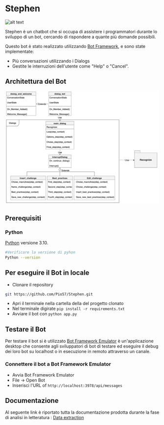 # Stephen

 ![alt text](https://i.pinimg.com/originals/36/b2/7c/36b27cb0ad7592535d6a939368e4a3ea.gif) 

Stephen è un chatbot che si occupa di assistere i programmatori durante lo 
sviluppo di un bot, cercando di rispondere a quante più domande possibili.

Questo bot è stato realizzato utilizzando [Bot Framework](https://dev.botframework.com), e sono state implementate:

- Più conversazioni utilizzando i Dialogs
- Gestite le interruzioni dell'utente come "Help" o "Cancel".

## Architettura del Bot 

![](img/BotArchitecture.png)

## Prerequisiti 

### Python
[Python](https://www.python.org/downloads/) versione 3.10.

```bash
#Verificare la versione di pyhon 
Python --version
```

## Per eseguire il Bot in locale

- Clonare il repository
```bash
git https://github.com/Pio57/Stephen.git
```
- Apri il terminale nella cartella della del progetto clonato
- Nel terminale digirate `pip install -r requirements.txt`
- Avviare il bot con `python app.py`



## Testare il Bot 

Per testare il bot si è utilizzato [Bot Framework Emulator](https://github.com/microsoft/botframework-emulator) è un'applicazione desktop che consente agli sviluppatori di bot di testare ed eseguire il debug dei loro bot su localhost o in esecuzione in remoto attraverso un canale.

### Connettere il bot a  Bot Framework Emulator

- Avvia Bot Framework Emulator
- File -> Open Bot
- Inserisci l'URL of `http://localhost:3978/api/messages`

## Documentazione

Al seguente link è riportato tutta la documentazione prodotta durante la fase di
analisi in letteratura : [Data extraction](https://docs.google.com/spreadsheets/d/17tolV3Zc31x7tGw9ly5XD17nF1s1NVqw/edit?usp=sharing&ouid=110944671384119523236&rtpof=true&sd=true)